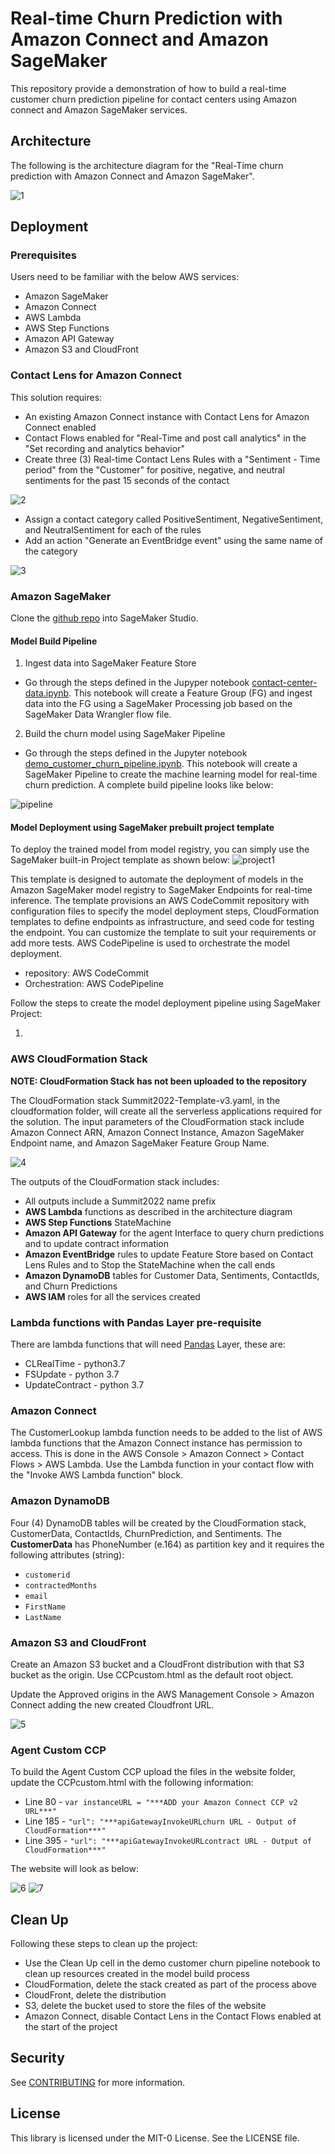 # Real-time Churn Prediction with Amazon Connect and Amazon SageMaker

This repository provide a demonstration of how to build a real-time customer churn prediction pipeline for contact centers using Amazon connect and Amazon SageMaker services.

## Architecture

The following is the architecture diagram for the "Real-Time churn prediction with Amazon Connect and Amazon SageMaker".

![1](/img/Architecture.png) 

## Deployment

### Prerequisites

Users need to be familiar with the below AWS services:

- Amazon SageMaker
- Amazon Connect
- AWS Lambda
- AWS Step Functions
- Amazon API Gateway
- Amazon S3 and CloudFront

### Contact Lens for Amazon Connect

This solution requires:

- An existing Amazon Connect instance with Contact Lens for Amazon Connect enabled
- Contact Flows enabled for "Real-Time and post call analytics" in the "Set recording and analytics behavior"
- Create three (3) Real-time Contact Lens Rules with a "Sentiment - Time period" from the "Customer" for positive, negative, and neutral sentiments for the past 15 seconds of the contact

![2](/img/clrules.png)

- Assign a contact category called PositiveSentiment, NegativeSentiment, and NeutralSentiment for each of the rules
- Add an action "Generate an EventBridge event" using the same name of the category

![3](/img/clActions.png)

### Amazon SageMaker

Clone the [github repo](https://github.com/aws-samples/real-time-churn-prediction-with-amazon-connect-and-amazon-sagemaker) into SageMaker Studio. 

#### Model Build Pipeline

1. Ingest data into SageMaker Feature Store
- Go through the steps defined in the Jupyper notebook [contact-center-data.ipynb](https://github.com/aws-samples/real-time-churn-prediction-with-amazon-connect-and-amazon-sagemaker/blob/main/contact-center-data.ipynb). This notebook will create a Feature Group (FG) and ingest data into the FG using a SageMaker Processing job based on the SageMaker Data Wrangler flow file.

2. Build the churn model using SageMaker Pipeline
- Go through the steps defined in the Jupyter notebook [demo_customer_churn_pipeline.ipynb](https://github.com/aws-samples/real-time-churn-prediction-with-amazon-connect-and-amazon-sagemaker/blob/main/demo_customer_churn_pipeline.ipynb). This notebook will create a SageMaker Pipeline to create the machine learning model for real-time churn prediction. A complete build pipeline looks like below:

![pipeline](/img/model_build_pipeline.png)


#### Model Deployment using SageMaker prebuilt project template

To deploy the trained model from model registry, you can simply use the SageMaker built-in Project template as shown below:
![project1](/img/sagemaker_project.png)

This template is designed to automate the deployment of models in the Amazon SageMaker model registry to SageMaker Endpoints for real-time inference. The template provisions an AWS CodeCommit repository with configuration files to specify the model deployment steps, CloudFormation templates to define endpoints as infrastructure, and seed code for testing the endpoint. You can customize the template to suit your requirements or add more tests. AWS CodePipeline is used to orchestrate the model deployment. 
- repository: AWS CodeCommit 
- Orchestration: AWS CodePipeline

Follow the steps to create the model deployment pipeline using SageMaker Project:

1. 

### AWS CloudFormation Stack

**NOTE: CloudFormation Stack has not been uploaded to the repository**

The CloudFormation stack Summit2022-Template-v3.yaml, in the cloudformation folder, will create all the serverless applications required for the solution. The input parameters of the CloudFormation stack include Amazon Connect ARN, Amazon Connect Instance, Amazon SageMaker Endpoint name, and Amazon SageMaker Feature Group Name.

![4](/img/cfParameters.png)

The outputs of the CloudFormation stack includes:

- All outputs include a Summit2022 name prefix
- **AWS Lambda** functions as described in the architecture diagram
- **AWS Step Functions** StateMachine
- **Amazon API Gateway** for the agent Interface to query churn predictions and to update contract information
- **Amazon EventBridge** rules to update Feature Store based on Contact Lens Rules and to Stop the StateMachine when the call ends
- **Amazon DynamoDB** tables for Customer Data, Sentiments, ContactIds, and  Churn Predictions
- **AWS IAM** roles for all the services created

### Lambda functions with Pandas Layer pre-requisite

There are lambda functions that will need [Pandas](https://pandas.pydata.org/) Layer, these are:
- CLRealTime - python3.7
- FSUpdate - python 3.7
- UpdateContract - python 3.7

### Amazon Connect

The CustomerLookup lambda function needs to be added to the list of AWS lambda functions that the Amazon Connect instance has permission to access. This is done in the AWS Console > Amazon Connect > Contact Flows > AWS Lambda. Use the Lambda function in your contact flow with the "Invoke AWS Lambda function" block.

### Amazon DynamoDB

Four (4) DynamoDB tables will be created by the CloudFormation stack, CustomerData, ContactIds, ChurnPrediction, and Sentiments. The **CustomerData** has PhoneNumber (e.164) as partition key and it requires the following attributes (string):

- ```customerid```
- ```contractedMonths```
- ```email```
- ```FirstName```
- ```LastName```

### Amazon S3 and CloudFront

Create an Amazon S3 bucket and a CloudFront distribution with that S3 bucket as the origin. Use CCPcustom.html as the default root object.

Update the Approved origins in the AWS Management Console > Amazon Connect adding the new created Cloudfront URL.

![5](/img/connectOrigins.png)

### Agent Custom CCP

To build the Agent Custom CCP upload the files in the website folder, update the CCPcustom.html with the following information:

- Line 80 - ```var instanceURL = "***ADD your Amazon Connect CCP v2 URL***"```
- Line 185 - ```"url": "***apiGatewayInvokeURLchurn URL - Output of CloudFormation***"```
- Line 395 - ```"url": "***apiGatewayInvokeURLcontract URL - Output of CloudFormation***"```

The website will look as below:

![6](/img/WebInterface1.png)
![7](/img/WebInterface2.png)

## Clean Up

Following these steps to clean up the project:

- Use the Clean Up cell in the demo customer churn pipeline notebook to clean up resources created in the model build process
- CloudFormation, delete the stack created as part of the process above
- CloudFront, delete the distribution
- S3, delete the bucket used to store the files of the website
- Amazon Connect, disable Contact Lens in the Contact Flows enabled at the start of the project

## Security

See [CONTRIBUTING](CONTRIBUTING.md#security-issue-notifications) for more information.

## License

This library is licensed under the MIT-0 License. See the LICENSE file.